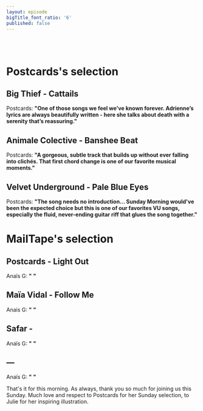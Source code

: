 ```yaml
---
layout: episode
bigTitle_font_ratio: '6'
published: false
---
```


<p id="introduction">
<br><br>

</p>


# Postcards's selection

## Big Thief - Cattails
Postcards: **"**One of those songs we feel we’ve known forever. Adrienne’s lyrics are always beautifully written - here she talks about death with a serenity that’s reassuring.**"**

## Animale Colective - Banshee Beat
Postcards: **"**A gorgeous, subtle track that builds up without ever falling into clichés. That first chord change is one of our favorite musical moments.**"**

## Velvet Underground - Pale Blue Eyes
Postcards: **"**The song needs no introduction... Sunday Morning would've been the expected choice but this is one of our favorites VU songs, especially the fluid, never-ending guitar riff that glues the song together.**"**

# MailTape's selection

## Postcards - Light Out
Anaïs G: **"** **"**

## Maïa Vidal - Follow Me
Anais G: **"** **"**

## Safar - 
Anaïs G: **"** **"**

##  — 
Anaïs G: **"** **"**


<p id="outroduction">That's it for this morning. As always, thank you so much for joining us this Sunday. Much love and respect to Postcards for her Sunday selection, to Julie for her inspiring illustration.</p>
